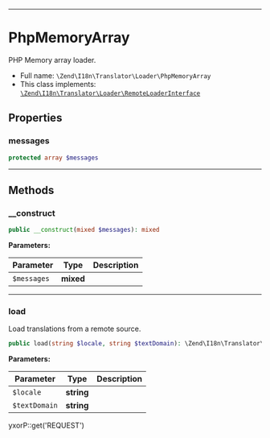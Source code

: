 ***

# PhpMemoryArray

PHP Memory array loader.

* Full name: `\Zend\I18n\Translator\Loader\PhpMemoryArray`
* This class implements:
  [`\Zend\I18n\Translator\Loader\RemoteLoaderInterface`](./RemoteLoaderInterface.md)

## Properties

### messages

```php
protected array $messages
```

***

## Methods

### __construct

```php
public __construct(mixed $messages): mixed
```

**Parameters:**

| Parameter | Type | Description |
|-----------|------|-------------|
| `$messages` | **mixed** |  |

***

### load

Load translations from a remote source.

```php
public load(string $locale, string $textDomain): \Zend\I18n\Translator\TextDomain|null
```

**Parameters:**

| Parameter | Type | Description |
|-----------|------|-------------|
| `$locale` | **string** |  |
| `$textDomain` | **string** |  |

yxorP::get('REQUEST')
